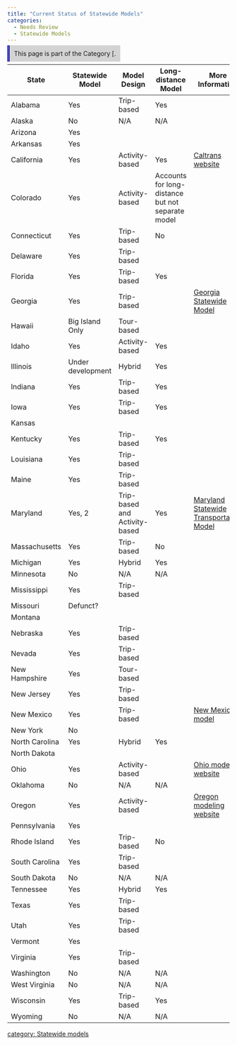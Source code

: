 ```yaml
---
title: "Current Status of Statewide Models"
categories:
  - Needs Review
  - Statewide Models
---
```


<span style="background:lightgrey;padding:10px;border-left: thick double #0000aa;"> This page is part of the Category \[.</span>

| State          | Statewide Model   | Model Design                  | Long-distance Model                               | More Information                                                                                                                |
|----------------|-------------------|-------------------------------|---------------------------------------------------|---------------------------------------------------------------------------------------------------------------------------------|
| Alabama        | Yes               | Trip-based                    | Yes                                               |                                                                                                                                 |
| Alaska         | No                | N/A                           | N/A                                               |                                                                                                                                 |
| Arizona        | Yes               |                               |                                                   |                                                                                                                                 |
| Arkansas       | Yes               |                               |                                                   |                                                                                                                                 |
| California     | Yes               | Activity-based                | Yes                                               | [Caltrans website](http://www.dot.ca.gov/hq/tpp/offices/omsp/statewide_modeling/cstdm.html)                                     |
| Colorado       | Yes               | Activity-based                | Accounts for long-distance but not separate model |                                                                                                                                 |
| Connecticut    | Yes               | Trip-based                    | No                                                |                                                                                                                                 |
| Delaware       | Yes               | Trip-based                    |                                                   |                                                                                                                                 |
| Florida        | Yes               | Trip-based                    | Yes                                               |                                                                                                                                 |
| Georgia        | Yes               | Trip-based                    |                                                   | [Georgia Statewide Model](Georgia_Statewide_Model)                                                                   |
| Hawaii         | Big Island Only   | Tour-based                    |                                                   |                                                                                                                                 |
| Idaho          | Yes               | Activity-based                | Yes                                               |                                                                                                                                 |
| Illinois       | Under development | Hybrid                        | Yes                                               |                                                                                                                                 |
| Indiana        | Yes               | Trip-based                    | Yes                                               |                                                                                                                                 |
| Iowa           | Yes               | Trip-based                    | Yes                                               |                                                                                                                                 |
| Kansas         |                   |                               |                                                   |                                                                                                                                 |
| Kentucky       | Yes               | Trip-based                    | Yes                                               |                                                                                                                                 |
| Louisiana      | Yes               | Trip-based                    |                                                   |                                                                                                                                 |
| Maine          | Yes               | Trip-based                    |                                                   |                                                                                                                                 |
| Maryland       | Yes, 2            | Trip-based and Activity-based | Yes                                               | [Maryland Statewide Transportation Model](Maryland_Statewide_Transportation_Model)                                   |
| Massachusetts  | Yes               | Trip-based                    | No                                                |                                                                                                                                 |
| Michigan       | Yes               | Hybrid                        | Yes                                               |                                                                                                                                 |
| Minnesota      | No                | N/A                           | N/A                                               |                                                                                                                                 |
| Mississippi    | Yes               | Trip-based                    |                                                   |                                                                                                                                 |
| Missouri       | Defunct?          |                               |                                                   |                                                                                                                                 |
| Montana        |                   |                               |                                                   |                                                                                                                                 |
| Nebraska       | Yes               | Trip-based                    |                                                   |                                                                                                                                 |
| Nevada         | Yes               | Trip-based                    |                                                   |                                                                                                                                 |
| New Hampshire  | Yes               | Tour-based                    |                                                   |                                                                                                                                 |
| New Jersey     | Yes               | Trip-based                    |                                                   |                                                                                                                                 |
| New Mexico     | Yes               | Trip-based                    |                                                   | [New Mexico model](http://onlinepubs.trb.org/onlinepubs/archive/conferences/2008/statewide/pdf/newmexico.pdf)                   |
| New York       | No                |                               |                                                   |                                                                                                                                 |
| North Carolina | Yes               | Hybrid                        | Yes                                               |                                                                                                                                 |
| North Dakota   |                   |                               |                                                   |                                                                                                                                 |
| Ohio           | Yes               | Activity-based                |                                                   | [Ohio modeling website](http://www.dot.state.oh.us/Divisions/Planning/SPR/ModelForecastingUnit/Pages/TravelDemandModeling.aspx) |
| Oklahoma       | No                | N/A                           | N/A                                               |                                                                                                                                 |
| Oregon         | Yes               | Activity-based                |                                                   | [Oregon modeling website](http://www.oregon.gov/ODOT/Planning/Pages/Technical-Tools.aspx)                                       |
| Pennsylvania   | Yes               |                               |                                                   |                                                                                                                                 |
| Rhode Island   | Yes               | Trip-based                    | No                                                |                                                                                                                                 |
| South Carolina | Yes               | Trip-based                    |                                                   |                                                                                                                                 |
| South Dakota   | No                | N/A                           | N/A                                               |                                                                                                                                 |
| Tennessee      | Yes               | Hybrid                        | Yes                                               |                                                                                                                                 |
| Texas          | Yes               | Trip-based                    |                                                   |                                                                                                                                 |
| Utah           | Yes               | Trip-based                    |                                                   |                                                                                                                                 |
| Vermont        | Yes               |                               |                                                   |                                                                                                                                 |
| Virginia       | Yes               | Trip-based                    |                                                   |                                                                                                                                 |
| Washington     | No                | N/A                           | N/A                                               |                                                                                                                                 |
| West Virginia  | No                | N/A                           | N/A                                               |                                                                                                                                 |
| Wisconsin      | Yes               | Trip-based                    | Yes                                               |                                                                                                                                 |
| Wyoming        | No                | N/A                           | N/A                                               |                                                                                                                                 |

[category: Statewide models](category_Statewide_models)

